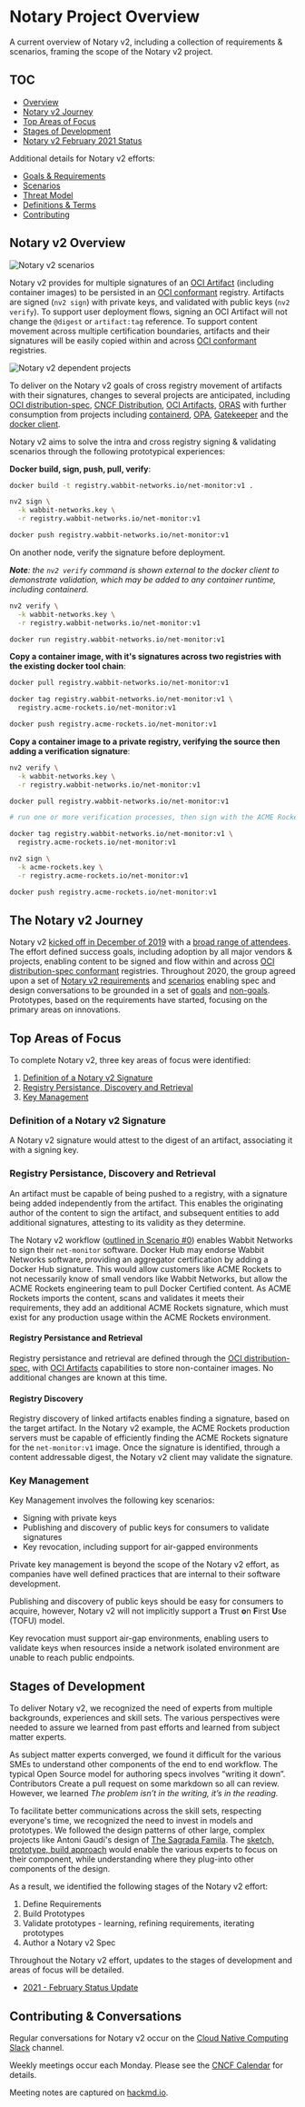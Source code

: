 # Notary Project Overview

A current overview of Notary v2, including a collection of requirements & scenarios, framing the scope of the Notary v2 project.

## TOC

- [Overview](#notary-v2-overview)
- [Notary v2 Journey](#the-notary-v2-journey)
- [Top Areas of Focus](#top-areas-of-focus)
- [Stages of Development](#stages-of-development)
- [Notary v2 February 2021 Status](./status-updates/notary-status-2021-02.md)

Additional details for Notary v2 efforts:

- [Goals & Requirements][nv2-requirements]
- [Scenarios][nv2-scenarios]
- [Threat Model][nv2-threat-model]
- [Definitions & Terms][nv2-definitions]
- [Contributing](#contributing-&-conversations)

## Notary v2 Overview

![Notary v2 scenarios](./media/notary-e2e-scenarios.svg)

Notary v2 provides for multiple signatures of an [OCI Artifact][oci-artifacts] (including container images) to be persisted in an [OCI conformant][oci-distribution-conformance] registry. Artifacts are signed (`nv2 sign`) with private keys, and validated with public keys (`nv2 verify`). To support user deployment flows, signing an OCI Artifact will not change the `@digest` or `artifact:tag` reference. To support content movement across multiple certification boundaries, artifacts and their signatures will be easily copied within and across [OCI conformant][oci-distribution-conformance] registries.

![Notary v2 dependent projects](./media/oss-project-sequence.svg)

To deliver on the Notary v2 goals of cross registry movement of artifacts with their signatures, changes to several projects are anticipated, including [OCI distribution-spec][oci-distribution-spec], [CNCF Distribution][cncf-distribution], [OCI Artifacts][oci-artifacts], [ORAS][oras] with further consumption from projects including [containerd][containerd], [OPA][opa], [Gatekeeper][gatekeeper] and the [docker client][docker-client].

Notary v2 aims to solve the intra and cross registry signing & validating scenarios through the following prototypical experiences:

**Docker build, sign, push, pull, verify**:

```bash
docker build -t registry.wabbit-networks.io/net-monitor:v1 .

nv2 sign \
  -k wabbit-networks.key \
  -r registry.wabbit-networks.io/net-monitor:v1

docker push registry.wabbit-networks.io/net-monitor:v1
```

On another node, verify the signature before deployment. 

_**Note**: the `nv2 verify` command is shown external to the docker client to demonstrate validation, which may be added to any container runtime, including containerd._

```bash
nv2 verify \
  -k wabbit-networks.key \
  -r registry.wabbit-networks.io/net-monitor:v1

docker run registry.wabbit-networks.io/net-monitor:v1
```

**Copy a container image, with it's signatures across two registries with the existing docker tool chain**:

```bash
docker pull registry.wabbit-networks.io/net-monitor:v1

docker tag registry.wabbit-networks.io/net-monitor:v1 \
  registry.acme-rockets.io/net-monitor:v1

docker push registry.acme-rockets.io/net-monitor:v1
```

**Copy a container image to a private registry, verifying the source then adding a verification signature**:

```bash
nv2 verify \
  -k wabbit-networks.key \
  -r registry.wabbit-networks.io/net-monitor:v1

docker pull registry.wabbit-networks.io/net-monitor:v1

# run one or more verification processes, then sign with the ACME Rockets key

docker tag registry.wabbit-networks.io/net-monitor:v1 \
  registry.acme-rockets.io/net-monitor:v1

nv2 sign \
  -k acme-rockets.key \
  -r registry.acme-rockets.io/net-monitor:v1

docker push registry.acme-rockets.io/net-monitor:v1
```

## The Notary v2 Journey

Notary v2 [kicked off in December of 2019][notaryv2-kickoff] with a [broad range of attendees][kickoff-attendees]. The effort defined success goals, including adoption by all major vendors & projects, enabling content to be signed and flow within and across [OCI distribution-spec conformant][oci-distribution-conformance] registries. Throughout 2020, the group agreed upon a set of [Notary v2 requirements][nv2-requirements] and [scenarios][nv2-scenarios] enabling spec and design conversations to be grounded in a set of [goals][nv2-requirements] and [non-goals][non-requirements]. Prototypes, based on the requirements have started, focusing on the primary areas on innovations.

## Top Areas of Focus

To complete Notary v2, three key areas of focus were identified:

1. [Definition of a Notary v2 Signature](#definition-of-a-notary-v2-signature)
1. [Registry Persistance, Discovery and Retrieval](#registry-persistance-discovery-and-retrieval)
1. [Key Management](#key-management)

### Definition of a Notary v2 Signature

A Notary v2 signature would attest to the digest of an artifact, associating it with a signing key.

### Registry Persistance, Discovery and Retrieval

An artifact must be capable of being pushed to a registry, with a signature being added independently from the artifact. This enables the originating author of the content to sign the artifact, and subsequent entities to add additional signatures, attesting to its validity as they determine.

The Notary v2 workflow ([outlined in Scenario #0](https://github.com/notaryproject/requirements/blob/main/scenarios.md#scenario-0-build-publish-consume-enforce-policy-deploy)) enables Wabbit Networks to sign their `net-monitor` software. Docker Hub may endorse Wabbit Networks software, providing an aggregator certification by adding a Docker Hub signature. This would allow customers like ACME Rockets to not necessarily know of small vendors like Wabbit Networks, but allow the ACME Rockets engineering team to pull Docker Certified content. As ACME Rockets imports the content, scans and validates it meets their requirements, they add an additional ACME Rockets signature, which must exist for any production usage within the ACME Rockets environment.

#### Registry Persistance and Retrieval

Registry persistance and retrieval are defined through the [OCI distribution-spec][oci-distribution-spec], with [OCI Artifacts][oci-artifacts] capabilities to store non-container images. No additional changes are known at this time.

#### Registry Discovery

Registry discovery of linked artifacts enables finding a signature, based on the target artifact. In the Notary v2 example, the ACME Rockets production servers must be capable of efficiently finding the ACME Rockets signature for the `net-monitor:v1` image. Once the signature is identified, through a content addressable digest, the Notary v2 client may validate the signature.

### Key Management

Key Management involves the following key scenarios:

- Signing with private keys
- Publishing and discovery of public keys for consumers to validate signatures
- Key revocation, including support for air-gapped environments

Private key management is beyond the scope of the Notary v2 effort, as companies have well defined practices that are internal to their software development.

Publishing and discovery of public keys should be easy for consumers to acquire, however, Notary v2 will not implicitly support a **T**rust **o**n **F**irst **U**se (TOFU) model.

Key revocation must support air-gap environments, enabling users to validate keys when resources inside a network isolated environment are unable to reach public endpoints.

## Stages of Development

To deliver Notary v2, we recognized the need of experts from multiple backgrounds, experiences and skill sets. The various perspectives were needed to assure we learned from past efforts and learned from subject matter experts.

As subject matter experts converged, we found it difficult for the various SMEs to understand other components of the end to end workflow. The typical Open Source model for authoring specs involves “writing it down”. Contributors Create a pull request on some markdown so all can review. However, we learned _The problem isn’t in the writing, it’s in the reading._

To facilitate better communications across the skill sets, respecting everyone's time, we recognized the need to invest in models and prototypes. We followed the design patterns of other large, complex projects like Antoni Gaudí's design of [The Sagrada Famila](https://simple.wikipedia.org/wiki/Sagrada_Fam%C3%ADlia). The [sketch, prototype, build approach](https://stevelasker.blog/2020/07/31/sketch-prototype-build/) would enable the various experts to focus on their component, while understanding where they plug-into other components of the design.

As a result, we identified the following stages of the Notary v2 effort:

1. Define Requirements
1. Build Prototypes
1. Validate prototypes - learning, refining requirements, iterating prototypes
1. Author a Notary v2 Spec

Throughout the Notary v2 effort, updates to the stages of development and areas of focus will be detailed.

- [2021 - February Status Update](./status-updates/notary-status-2021-02.md)

## Contributing & Conversations

Regular conversations for Notary v2 occur on the [Cloud Native Computing Slack](https://app.slack.com/client/T08PSQ7BQ/CQUH8U287?) channel.

Weekly meetings occur each Monday. Please see the [CNCF Calendar](https://www.cncf.io/community/calendar/) for details.

Meeting notes are captured on [hackmd.io](https://hackmd.io/_vrqBGAOSUC_VWvFzWruZw).

[cncf-distribution]:            https://github.com/distribution/distribution  
[containerd]:                   https://github.com/containerd
[docker-client]:                https://www.docker.com/products/docker-desktop
[gatekeeper]:                   https://github.com/open-policy-agent/gatekeeper
[kickoff-attendees]:            https://github.com/notaryproject/meeting-notes/blob/main/meeting-notes-2019.md#attendees
[moby]:                         https://github.com/moby
[notaryv2-kickoff]:             https://github.com/notaryproject/meeting-notes/blob/main/meeting-notes-2019.md#notary-v2-kickoff-meeting
[non-requirements]:             ./requirements.md#non-goals
[nv2-notes]:                    https://hackmd.io/_vrqBGAOSUC_VWvFzWruZw
[nv2-requirements]:             ./requirements.md
[nv2-scenarios]:                ./scenarios.md
[nv2-signature-spec]:           https://github.com/notaryproject/nv2/tree/prototype-1/docs/signature
[nv2-threat-model]:             ./threatmodel.md
[nv2-key-management]:           https://github.com/notaryproject/requirements/pull/38/
[nv2-distribution-spec]:        https://github.com/opencontainers/artifacts/pull/29
[nv2-definitions]:              ./definitions-terms.md
[oci-artifacts]:                https://github.com/opencontainers/artifacts
[oci-artifact-manifest]:        https://github.com/opencontainers/artifacts/pull/29
[oci-distribution-spec]:        https://github.com/opencontainers/distribution-spec
[oci-distribution-conformance]: https://github.com/opencontainers/oci-conformance
[opa]:                          https://github.com/open-policy-agent
[oras]:                         https://github.com/deislabs/oras
